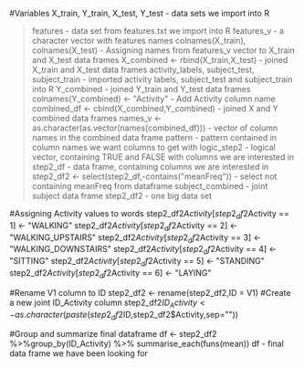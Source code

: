 #Variables
X_train, Y_train, X_test, Y_test - data sets we import into R
>features - data set from features.txt we import into R
>features_v - a character vector with features names
colnames(X_train), colnames(X_test) - Assigning names from features_v vector to X_train and X_test data frames
X_combined <- rbind(X_train,X_test) - joined X_train and X_test data frames
activity_labels, subject_test, subject_train - imported activity labels, subject_test and subject_train into R
Y_combined - joined Y_train and Y_test data frames
colnames(Y_combined) <- "Activity" - Add Activity column name
combined_df <- cbind(X_combined,Y_combined) - joined X and Y combined data frames
names_v <- as.character(as.vector(names(combined_df))) - vector of column names in the combined data frame
pattern - pattern contained in column names we want columns to get with
logic_step2 - logical vector, containing TRUE and FALSE with columns we are interested in
step2_df - data frame, containing columns we are interested in
step2_df2 <- select(step2_df,-contains("meanFreq")) - select not containing meanFreq from dataframe
subject_combined - joint subject data frame
step2_df2 - one big data set

#Assigning Activity values to words
step2_df2$Activity[step2_df2$Activity == 1] <- "WALKING"
step2_df2$Activity[step2_df2$Activity == 2] <- "WALKING_UPSTAIRS"
step2_df2$Activity[step2_df2$Activity == 3] <- "WALKING_DOWNSTAIRS"
step2_df2$Activity[step2_df2$Activity == 4] <- "SITTING"
step2_df2$Activity[step2_df2$Activity == 5] <- "STANDING"
step2_df2$Activity[step2_df2$Activity == 6] <- "LAYING"

#Rename V1 column to ID
step2_df2 <- rename(step2_df2,ID = V1)
#Create a new joint ID_Activity column
step2_df2$ID_Activity <- as.character(paste(step2_df2$ID,step2_df2$Activity,sep=""))

#Group and summarize final dataframe
df <- step2_df2 %>%group_by(ID_Activity) %>% summarise_each(funs(mean))
df - final data frame we have been looking for
